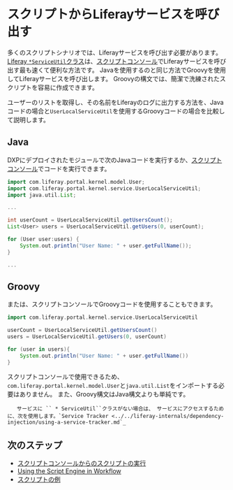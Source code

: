 # スクリプトからLiferayサービスを呼び出す

多くのスクリプトシナリオでは、Liferayサービスを呼び出す必要があります。 [Liferay `*ServiceUtil`クラス](https://docs.liferay.com/dxp/portal/7.2-latest/javadocs/portal-kernel/)は、[スクリプトコンソール](./running-scripts-from-the-script-console.md)でLiferayサービスを呼び出す最も速くて便利な方法です。 Javaを使用するのと同じ方法でGroovyを使用してLiferayサービスを呼び出します。 Groovyの構文では、簡潔で洗練されたスクリプトを容易に作成できます。

ユーザーのリストを取得し、その名前をLiferayのログに出力する方法を、Javaコードの場合と`UserLocalServiceUtil`を使用するGroovyコードの場合を比較して説明します。

## Java

DXPにデプロイされたモジュールで次のJavaコードを実行するか、[スクリプトコンソール](./running-scripts-from-the-script-console.md)でコードを実行できます。

``` groovy
import com.liferay.portal.kernel.model.User;
import com.liferay.portal.kernel.service.UserLocalServiceUtil;
import java.util.List;

...

int userCount = UserLocalServiceUtil.getUsersCount();
List<User> users = UserLocalServiceUtil.getUsers(0, userCount);

for (User user:users) {
    System.out.println("User Name: " + user.getFullName());
}

...
```

## Groovy

または、スクリプトコンソールでGroovyコードを使用することもできます。

``` groovy
import com.liferay.portal.kernel.service.UserLocalServiceUtil

userCount = UserLocalServiceUtil.getUsersCount()
users = UserLocalServiceUtil.getUsers(0, userCount)

for (user in users){
    System.out.println("User Name: " + user.getFullName())
}
```

スクリプトコンソールで使用できるため、`com.liferay.portal.kernel.model.User`と`java.util.List`をインポートする必要はありません。 また、Groovy構文はJava構文よりも単純です。

``` note::
   サービスに `` * ServiceUtil``クラスがない場合は、 サービスにアクセスするために、次を使用します。`Service Tracker <../../liferay-internals/dependency-injection/using-a-service-tracker.md`_
```

## 次のステップ

  - [スクリプトコンソールからのスクリプトの実行](./running-scripts-from-the-script-console.md)
  - [Using the Script Engine in Workflow](../../process-automation/workflow/developer-guide/using-the-script-engine-in-workflow.md)
  - [スクリプトの例](./script-examples.md)
